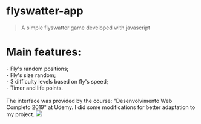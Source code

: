 # flyswatter-app
<blockquote> A simple flyswatter game developed with javascript </blockquote>
<h1> Main features: </h1>
- Fly's random positions;</br>
- Fly's size random; </br>
- 3 difficulty levels based on fly's speed; </br>
- Timer and life points.</br>
</br>
The interface was provided by the course: "Desenvolvimento Web Completo 2019" at Udemy. I did some modifications for better adaptation to my project.


 <img src="https://github.com/requaresma/flyswatter-app/blob/master/imagens/app-flyswatter.gif"/>

